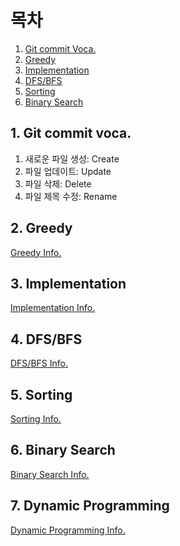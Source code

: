 # 목차

1. [Git commit Voca.](#1-git-commit-voca)
2. [Greedy](#2-greedy)
3. [Implementation](#3-implementation)
4. [DFS/BFS](#4-dfsbfs)
5. [Sorting](#5-sorting)
6. [Binary Search](#6-binary-search)

## 1. Git commit voca. 

1. 새로운 파일 생성: Create<br>
2. 파일 업데이트: Update<br>
3. 파일 삭제: Delete<br>
4. 파일 제목 수정: Rename<br>


## 2. Greedy

[Greedy Info.](./Greedy/README.md)<br>


## 3. Implementation

[Implementation Info.](./Implementation/README.md)<br>


## 4. DFS/BFS

[DFS/BFS Info.](./DFS_BFS/README.md)<br>


## 5. Sorting

[Sorting Info.](./Sorting/README.md)<br>


## 6. Binary Search

[Binary Search Info.](./Binary_Search/README.md)<br>


## 7. Dynamic Programming

[Dynamic Programming Info.](./Dynamic_Programming/README.md)<br>

